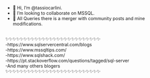 - 👋 Hi, I’m @tassiocarlini.
- 💞️ I’m looking to collaborate on MSSQL. 
- 👋 All Queries there is a merger with community posts and mine modifications.

<br/>
✨✨✨✨✨✨✨✨✨✨✨✨✨✨✨✨✨✨✨✨✨✨✨✨✨✨<br/>
-https://www.sqlservercentral.com/blogs                     <br/>
-https://www.mssqltips.com/                                 <br/>
-https://www.sqlshack.com/                                  <br/>
-https://pt.stackoverflow.com/questions/tagged/sql-server   <br/>
-And many others blogers                                    <br/>
✨✨✨✨✨✨✨✨✨✨✨✨✨✨✨✨✨✨✨✨✨✨✨✨✨✨<br/>



<!---
tassiocarlini/tassiocarlini is a ✨ special ✨ repository because its `README.md` (this file) appears on your GitHub profile.
You can click the Preview link to take a look at your changes.
--->
